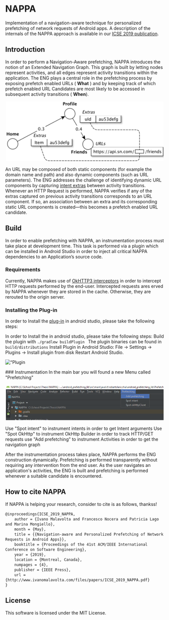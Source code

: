 # NAPPA
Implementation of a navigation-aware technique for personalized prefetching of network requests of Android apps.
A description of the internals of the NAPPA approach is available in our [ICSE 2019 publication](http://www.ivanomalavolta.com/files/papers/ICSE_2019_NAPPA.pdf).  

## Introduction
In order to perform a Navigation-Aware prefetching, NAPPA introduces the notion of an Extended Navigation Graph.  This graph is built by letting nodes represent activities,  and all edges represent activity transitions within the application. The ENG plays a central role in the prefetching process by exposing prefetch enabled URLs  ( **What** ) and by keeping track of which prefetch enabled URL Candidates are most likely to be accessed in subsequent activity transitions ( **When**).

 <p align="center">
 <img src="docs/img/ENG_A.png" alt="Extended Navigation Graph" width="500"/>
 </p>

An URL may be composed of both static components (for example the domain name and path) and also  dynamic components (such as URL parameters).  The ENG addresses the challenge of identifying dynamic URL components by capturing [intent extras](https://developer.android.com/reference/android/content/Intent) between activity transitions.   Whenever an HTTP Request is performed,  NAPPA verifies if any of the extras captured on previous activity transitions corresponds to an URL component.  If so,  an association between an extra and its corresponding static URL components is created—this becomes a prefetch enabled URL candidate. 

## Build
In order to enable prefetching with NAPPA,  an instrumentation process must take place at development time. This task is performed via a plugin which can be installed in Android Studio in order to inject all critical NAPPA dependencies to an Application’s source code. 

### Requirements
Currently, NAPPA makes use of [OkHTTP3 interceptors](https://github.com/square/okhttp/wiki/Interceptors) in order to intercept HTTP requests performed by the end-user.  Intercepted requests ares erved by NAPPA whenever they are stored in the cache.  Otherwise, they are rerouted to the origin server. 

### Installing the Plug-in
In order to Install the [plug-in](https://github.com/S2-group/NAPPA/tree/master/Plugin/test1) in android studio, please take the following steps:

In order to Install the in android studio, please take the following steps:
Build the plugin with
`./gradlew buildPlugin `
The plugin binaries can be found in
`build/distributions`
Install Plugin in Android Studio:
File -> Settings -> Plugins -> Install plugin from disk
Restart Android Studio. 
<p align=“center”>
<img src=“docs/img/PluginInstall.png” alt=“Plugin Installation” width=“500”/>
</p>
### Instrumentation
In the main bar you will found a new Menu called "Prefetching"
 <p align="center">
 <img src="docs/img/Plugin.png" alt="Nappa Android Studio Plugin" width="500"/>
 </p>
Use "Spot intent" to instrument intents in order to get Intent arguments
Use "Spot OkHttp" to instrument OkHttp Builder in order to track HTTP/GET requests
use "Add prefetching" to instrument Activities in order to get the navigation graph

After the instrumentation process takes place, NAPPA performs the ENG construction dynamically. Prefetching is performed transparently without requiring any intervention from the end user.  As the user navigates an application's activities, the ENG is built and prefetching is performed whenever a suitable candidate is encountered.
## How to cite NAPPA
If NAPPA is helping your research, consider to cite is as follows, thankss!

```
@inproceedings{ICSE_2019_NAPPA,
	author = {Ivano Malavolta and Francesco Nocera and Patricia Lago and Marina Mongiello},
	month = {May},
	title = {{Navigation-aware and Personalized Prefetching of Network Requests in Android Apps}},
	booktitle = {Proceedings of the 41st ACM/IEEE International Conference on Software Engineering},
	year = {2019},
 	location = {Montreal, Canada},
 	numpages = {4},
 	publisher = {IEEE Press},
	url = {http://www.ivanomalavolta.com/files/papers/ICSE_2019_NAPPA.pdf}
}
```

## License

This software is licensed under the MIT License.
